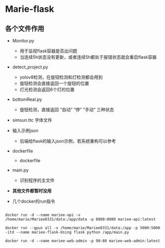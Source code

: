 # Marie-flask

## 各个文件作用
- Monitor.py
  - 用于监视flask容器是否出问题
  - 当连续5h状态没有更新，或者连续5h都处于报错状态就会重启flask容器
- detect_project.py
  - yolov8检测，在旋钮检测和灯检测都会用到
  - 旋钮检测会直接返回一个旋钮的位置
  - 灯光检测会返回6个灯的位置
- bottomReal.py
  - 旋钮检测，直接返回 “自动” “停” “手动” 三种状态
- simsun.ttc 字体文件
- 输入示例json
  - 后端给flask的输入json示例，若系统重构可以参考
- dockerfile
  - dockerfile
- main.py
  - 识别程序的主文件
- **其他文件都暂时没用**

- 几个docker的run指令
```

docker run -d --name mariee-api -v /home/marie/Mariee0331/data:/app/data -p 8080:8080 mariee-api:latest

docker run --gpus all -v /home/marie/Mariee0331/data:/app -p 5000:5000 -itd --name mariee-flask-Using flask python /app/main.py

docker run -d --name mariee-web-admin -p 90:80 mariee-web-admin:latest

```
